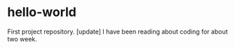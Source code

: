 # hello-world
First project repository. [update]
I have been reading about coding for about two week. 
